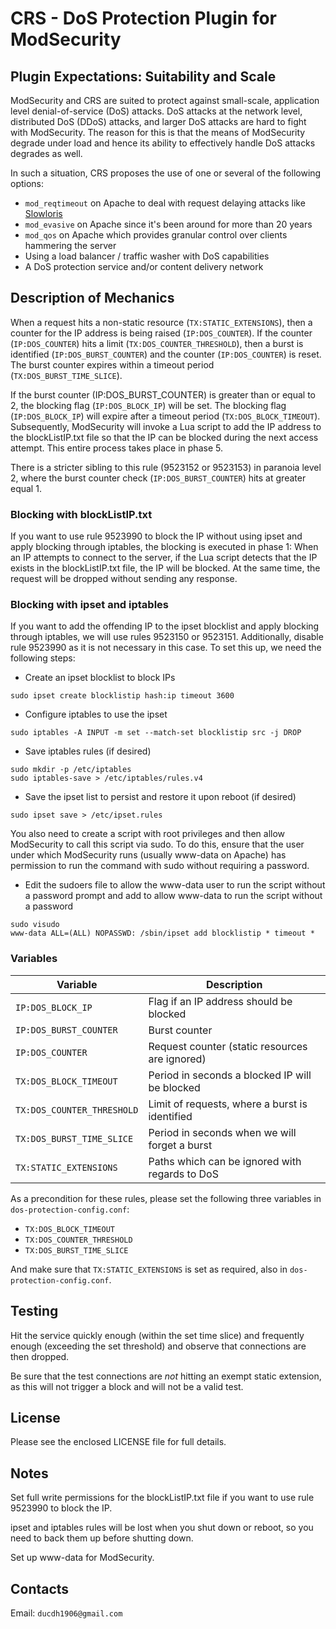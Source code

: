 # CRS - DoS Protection Plugin for ModSecurity

## Plugin Expectations: Suitability and Scale

ModSecurity and CRS are suited to protect against small-scale, application level denial-of-service (DoS) attacks. DoS attacks at the network level, distributed DoS (DDoS) attacks, and larger DoS attacks are hard to fight with ModSecurity. The reason for this is that the means of ModSecurity degrade under load and hence its ability to effectively handle DoS attacks degrades as well.

In such a situation, CRS proposes the use of one or several of the following options:

- `mod_reqtimeout` on Apache to deal with request delaying attacks like [Slowloris](https://en.wikipedia.org/wiki/Slowloris_(computer_security))
- `mod_evasive` on Apache since it's been around for more than 20 years
- `mod_qos` on Apache which provides granular control over clients hammering the server
- Using a load balancer / traffic washer with DoS capabilities
- A DoS protection service and/or content delivery network

## Description of Mechanics

When a request hits a non-static resource (`TX:STATIC_EXTENSIONS`), then a counter for the IP address is being raised (`IP:DOS_COUNTER`). If the counter (`IP:DOS_COUNTER`) hits a limit (`TX:DOS_COUNTER_THRESHOLD`), then a burst is identified (`IP:DOS_BURST_COUNTER`) and the counter (`IP:DOS_COUNTER`) is reset. The burst counter expires within a timeout period (`TX:DOS_BURST_TIME_SLICE`).

If the burst counter (IP:DOS_BURST_COUNTER) is greater than or equal to 2, the blocking flag (`IP:DOS_BLOCK_IP`) will be set. The blocking flag (`IP:DOS_BLOCK_IP`) will expire after a timeout period (`TX:DOS_BLOCK_TIMEOUT`). Subsequently, ModSecurity will invoke a Lua script to add the IP address to the blockListIP.txt file so that the IP can be blocked during the next access attempt. This entire process takes place in phase 5.

There is a stricter sibling to this rule (9523152 or 9523153) in paranoia level 2, where the burst counter check (`IP:DOS_BURST_COUNTER`) hits at greater equal 1.

### Blocking with blockListIP.txt

If you want to use rule 9523990 to block the IP without using ipset and apply blocking through iptables, the blocking is executed in phase 1: When an IP attempts to connect to the server, if the Lua script detects that the IP exists in the blockListIP.txt file, the IP will be blocked. At the same time, the request will be dropped without sending any response.

### Blocking with ipset and iptables

If you want to add the offending IP to the ipset blocklist and apply blocking through iptables, we will use rules 9523150 or 9523151. Additionally, disable rule 9523990 as it is not necessary in this case. To set this up, we need the following steps:

- Create an ipset blocklist to block IPs

```
sudo ipset create blocklistip hash:ip timeout 3600
```

- Configure iptables to use the ipset

```
sudo iptables -A INPUT -m set --match-set blocklistip src -j DROP
```

- Save iptables rules (if desired)

```
sudo mkdir -p /etc/iptables
sudo iptables-save > /etc/iptables/rules.v4
```

- Save the ipset list to persist and restore it upon reboot (if desired)

```
sudo ipset save > /etc/ipset.rules
```

You also need to create a script with root privileges and then allow ModSecurity to call this script via sudo. To do this, ensure that the user under which ModSecurity runs (usually www-data on Apache) has permission to run the command with sudo without requiring a password.

- Edit the sudoers file to allow the www-data user to run the script without a password prompt and add to allow www-data to run the script without a password

```
sudo visudo
www-data ALL=(ALL) NOPASSWD: /sbin/ipset add blocklistip * timeout *
```

### Variables

| Variable                   | Description                                                 |
| -------------------------- | ----------------------------------------------------------- |
| `IP:DOS_BLOCK_IP`          | Flag if an IP address should be blocked                     |
| `IP:DOS_BURST_COUNTER`     | Burst counter                                               |
| `IP:DOS_COUNTER`           | Request counter (static resources are ignored)              |
| `TX:DOS_BLOCK_TIMEOUT`     | Period in seconds a blocked IP will be blocked              |
| `TX:DOS_COUNTER_THRESHOLD` | Limit of requests, where a burst is identified              |
| `TX:DOS_BURST_TIME_SLICE`  | Period in seconds when we will forget a burst               |
| `TX:STATIC_EXTENSIONS`     | Paths which can be ignored with regards to DoS              |

As a precondition for these rules, please set the following three variables in `dos-protection-config.conf`:

- `TX:DOS_BLOCK_TIMEOUT`
- `TX:DOS_COUNTER_THRESHOLD`
- `TX:DOS_BURST_TIME_SLICE`

And make sure that `TX:STATIC_EXTENSIONS` is set as required, also in `dos-protection-config.conf`.

## Testing

Hit the service quickly enough (within the set time slice) and frequently enough (exceeding the set threshold) and observe that connections are then dropped.

Be sure that the test connections are _not_ hitting an exempt static extension, as this will not trigger a block and will not be a valid test.

## License

Please see the enclosed LICENSE file for full details.

## Notes

Set full write permissions for the blockListIP.txt file if you want to use rule 9523990 to block the IP.

ipset and iptables rules will be lost when you shut down or reboot, so you need to back them up before shutting down.

Set up www-data for ModSecurity.

## Contacts

Email: `ducdh1906@gmail.com`